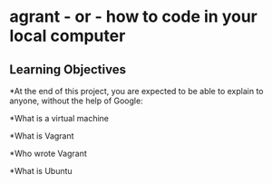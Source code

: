 # agrant - or - how to code in your local computer

## Learning Objectives

*At the end of this project, you are expected to be able to explain to anyone, without the help of Google:

*What is a virtual machine

*What is Vagrant

*Who wrote Vagrant

*What is Ubuntu 

